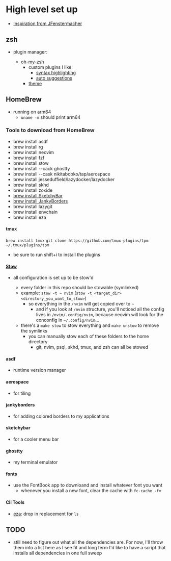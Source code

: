 # High level set up

- [Inspiration from JFenstermacher](https://github.com/JFenstermacher/dotfiles/)

## zsh

- plugin manager:

  - [oh-my-zsh](https://ohmyz.sh/)
    - custom plugins I like:
      - [syntax highlighting](https://github.com/zsh-users/zsh-syntax-highlighting/blob/master/INSTALL.md)
      - [auto suggestions](https://github.com/zsh-users/zsh-autosuggestions)
    - [theme](https://github.com/romkatv/powerlevel10k)

## HomeBrew

- running on arm64
  - `uname -m` should print arm64

### Tools to download from HomeBrew

- brew install asdf
- brew install rg
- brew install neovim
- brew install fzf
- brew install stow
- brew install --cack ghostty
- brew install --cask nikitabobko/tap/aerospace
- brew install jesseduffield/lazydocker/lazydocker
- brew install skhd
- brew install zoxide
- [brew install SketchyBar](https://github.com/FelixKratz/SketchyBar)
- [brew install JankyBorders](https://github.com/FelixKratz/JankyBorders)
- brew install lazygit
- brew install envchain
- brew install eza

#### tmux

`brew install tmux`
`git clone https://github.com/tmux-plugins/tpm ~/.tmux/plugins/tpm`

- be sure to run <C-a> shift+i to install the plugins

#### [Stow](https://www.gnu.org/software/stow/)

- all configuration is set up to be stow'd

  - every folder in this repo should be stowable (symlinked)
  - example: `stow -t ~ nvim` (`stow -t <target_dir> <directory_you_want_to_stow>`)
    - so everything in the `/nvim` will get copied over to `~`
      - and if you look at `/nvim` structure, you'll noticed all the config lives in `/nvim/.config/nvim`, because neovim will look for the conconfig in `~/.config/nvim`...
  - there's a `make stow` to stow everything and `make unstow` to remove the symlinks
    - you can manually stow each of these folders to the home directory
      - git, nvim, psql, skhd, tmux, and zsh can all be stowed

#### asdf

- runtime version manager

#### aerospace

- for tiling

#### jankyborders

- for adding colored borders to my applications

#### sketchybar

- for a cooler menu bar

#### ghostty

- my terminal emulator

#### fonts

- use the FontBook app to downloand and install whatever font you want
  - whenever you install a new font, clear the cache with `fc-cache -fv`

#### Cli Tools

- [eza](https://github.com/eza-community/eza): drop in replacement for `ls`

## TODO

- still need to figure out what all the dependencies are. For now, I'll throw them into a list here as I see fit and long term I'd like to have a script that installs all dependencies in one full sweep
